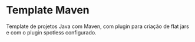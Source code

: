 # Template Maven

Template de projetos Java com Maven, com plugin para criação de flat jars e com o plugin spotless configurado.

